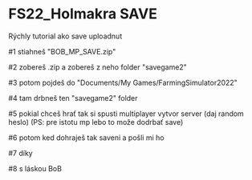 # FS22_Holmakra SAVE
Rýchly tutorial ako save uploadnut

#1  stiahneš "BOB_MP_SAVE.zip"

#2  zobereš .zip a zobereš z neho folder "savegame2"

#3  potom pojdeš do "Documents/My Games/FarmingSimulator2022"

#4  tam drbneš ten "savegame2" folder

#5  pokial chceš hrať tak si spusti multiplayer vytvor server (daj random heslo) (PS: pre istotu mp lebo to može dodrbať save)

#6  potom ked dohraješ tak saveni a pošli mi ho

#7  díky 

#8  s láskou BoB
